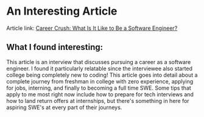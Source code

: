 # An Interesting Article
Article link: [Career Crush: What Is It Like to Be a Software Engineer?](https://hbr.org/2021/07/career-crush-what-is-it-like-to-be-a-software-engineer)

## What I found interesting:
This article is an interview that discusses pursuing a career as a software engineer.
I found it particularly relatable since the interviewee also started college being completely new to coding!
This article goes into detail about a complete journey from freshman in college with zero experience, applying for jobs, interning, and finally to becoming a full time SWE. Some tips that apply to me most right now include how to prepare for tech interviews and how to land return offers at internships, but there's something in here for aspiring SWE's at every part of their journeys.
